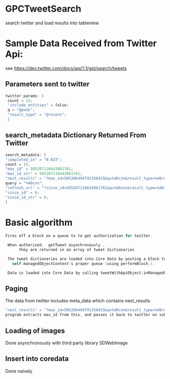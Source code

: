GPCTweetSearch
==============

search twitter and load results into tableview


Sample Data Received from Twitter Api:
==============
 
 see https://dev.twitter.com/docs/api/1.1/get/search/tweets
 
 Parameters sent to twitter
 --------------------------
```objectivec
twitter params: {
 count = 15;
 "include_entities" = false;
 q = "@peek";
 "result_type" = "@recent";
 }
 ```
 
search_metadata Dictionary Returned From Twitter
------------------------------------------------
 ```objectivec
 search_metadata: {
 "completed_in" = "0.023";
 count = 15;
 "max_id" = 505207116643061761;
 "max_id_str" = 505207116643061761;
 "next_results" = "?max_id=505206494791356415&q=%40cnn&result_type=%40recent";
 query = "%40cnn";
 "refresh_url" = "?since_id=505207116643061761&q=%40cnn&result_type=%40recent";
 "since_id" = 0;
 "since_id_str" = 0;
 }
 ```
 
 
 Basic algorithm
 ===============
 
 ```objectivec
 Fires off a block on a queue to to get authorization for twitter.
 
  When authorized,  getTweet asynchronously ,
       they are returned in an array of tweet dictionaries
 
  The tweet dictionaries are loaded into Core Data by posting a block to do so on
    self.managedObjectContext's proper queue (using performBlock:).
 
  Data is loaded into Core Data by calling tweetWithApiObject:inManagedObjectContext: category method.
 ```
 
 Paging
 ------
 The data from twitter includes meta_data which contains next_results
 ```objectivec
 "next_results" = "?max_id=505206494791356415&q=%40cnn&result_type=%40recent";
 program extracts max_id from this, and passes it back to twitter on subsequent calls. 
 ```
 Loading of images
 -----------------
 Done asynchronously with third party library SDWebImage
 
 Insert into coredata
 ---------------------
 Done naively
